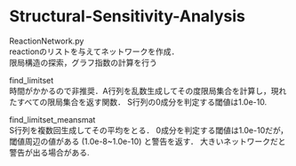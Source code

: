 # Structural-Sensitivity-Analysis

ReactionNetwork.py  
reactionのリストを与えてネットワークを作成．  
限局構造の探索，グラフ指数の計算を行う

find_limitset  
時間がかかるので非推奨．A行列を乱数生成してその度限局集合を計算し，現れたすべての限局集合を返す関数．
S行列の0成分を判定する閾値は1.0e-10.

find_limitset_meansmat  
S行列を複数回生成してその平均をとる．
0成分を判定する閾値は1.0e-10だが，閾値周辺の値がある (1.0e-8~1.0e-10) と警告を返す．
大きいネットワークだと警告が出る場合がある. 
